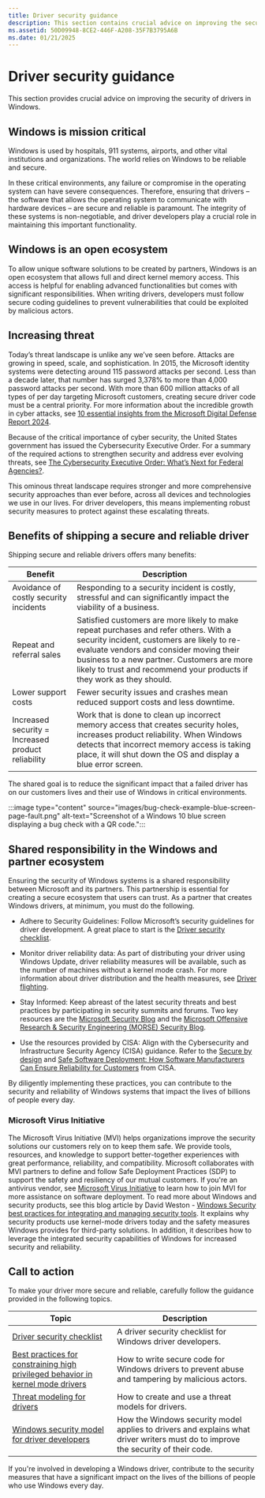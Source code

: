```yaml
---
title: Driver security guidance
description: This section contains crucial advice on improving the security of drivers in Windows.
ms.assetid: 50D09948-8CE2-446F-A208-35F7B3795A6B
ms.date: 01/21/2025
---
```


# Driver security guidance

This section provides crucial advice on improving the security of drivers in Windows.

## Windows is mission critical

Windows is used by hospitals, 911 systems, airports, and other vital institutions and organizations. The world relies on Windows to be reliable and secure.

In these critical environments, any failure or compromise in the operating system can have severe consequences. Therefore, ensuring that drivers – the software that allows the operating system to communicate with hardware devices – are secure and reliable is paramount. The integrity of these systems is non-negotiable, and driver developers play a crucial role in maintaining this important functionality.

## Windows is an open ecosystem 

To allow unique software solutions to be created by partners, Windows is an open ecosystem that allows full and direct kernel memory access. This access is helpful for enabling advanced functionalities but comes with significant responsibilities. When writing drivers, developers must follow secure coding guidelines to prevent vulnerabilities that could be exploited by malicious actors.

## Increasing threat

Today’s threat landscape is unlike any we’ve seen before. Attacks are growing in speed, scale, and sophistication. In 2015, the Microsoft identity systems were detecting around 115 password attacks per second. Less than a decade later, that number has surged 3,378% to more than 4,000 password attacks per second. With more than 600 million attacks of all types of per day targeting Microsoft customers, creating secure driver code must be a central priority. For more information about the incredible growth in cyber attacks, see [10 essential insights from the Microsoft Digital Defense Report 2024](https://www.microsoft.com/en-us/security/security-insider/intelligence-reports/10-essential-insights-from-the-Microsoft-Digital-Defense-Report-2024).

Because of the critical importance of cyber security, the United States government has issued the Cybersecurity Executive Order. For a summary of the required actions to strengthen security and address ever evolving threats, see [The Cybersecurity Executive Order: What’s Next for Federal Agencies?](https://www.microsoft.com/industry/microsoft-in-business/security/2021/06/17/the-cybersecurity-executive-order-whats-next-for-federal-agencies/).

This ominous threat landscape requires stronger and more comprehensive security approaches than ever before, across all devices and technologies we use in our lives. For driver developers, this means implementing robust security measures to protect against these escalating threats.

## Benefits of shipping a secure and reliable driver

Shipping secure and reliable drivers offers many benefits:

|Benefit                  | Description |
|------------------------ |------------ |
| Avoidance of costly security incidents | Responding to a security incident is costly, stressful and can significantly impact the viability of a business. |
| Repeat and referral sales | Satisfied customers are more likely to make repeat purchases and refer others. With a security incident, customers are likely to re-evaluate vendors and consider moving their business to a new partner. Customers are more likely to trust and recommend your products if they work as they should. |
| Lower support costs | Fewer security issues and crashes mean reduced support costs and less downtime. |
| Increased security = Increased product reliability | Work that is done to clean up incorrect memory access that creates security holes, increases product reliability. When Windows detects that incorrect memory access is taking place, it will shut down the OS and display a blue error screen. |

The shared goal is to reduce the significant impact that a failed driver has on our customers lives and their use of Windows in critical environments.

:::image type="content" source="images/bug-check-example-blue-screen-page-fault.png" alt-text="Screenshot of a Windows 10 blue screen displaying a bug check with a QR code.":::

## Shared responsibility in the Windows and partner ecosystem

Ensuring the security of Windows systems is a shared responsibility between Microsoft and its partners. This partnership is essential for creating a secure ecosystem that users can trust. As a partner that creates Windows drivers, at minimum, you must do the following. 

- Adhere to Security Guidelines: Follow Microsoft’s security guidelines for driver development. A great place to start is the [Driver security checklist](driver-security-checklist.md).

- Monitor driver reliability data: As part of distributing your driver using Windows Update, driver reliability measures will be available, such as the number of machines without a kernel mode crash. For more information about driver distribution and the health measures, see [Driver flighting](/windows-hardware/drivers/dashboard/driver-flighting).

- Stay Informed: Keep abreast of the latest security threats and best practices by participating in security summits and forums. Two key resources are the [Microsoft Security Blog](https://www.microsoft.com/security/blog/) and the [Microsoft Offensive Research & Security Engineering (MORSE) Security Blog](https://www.microsoft.com/security/blog/author/microsoft-offensive-research-security-engineering-team/).

- Use the resources provided by CISA: Align with the Cybersecurity and Infrastructure Security Agency (CISA) guidance. Refer to the [Secure by design](https://www.cisa.gov/sites/default/files/2023-10/SecureByDesign_1025_508c.pdf) and [Safe Software Deployment: How Software Manufacturers Can Ensure Reliability for Customers](https://www.cisa.gov/sites/default/files/2024-10/safe-software-deployment-how-software-manufacturers-can-ensure-reliability-for-customers-508c.pdf?form=MG0AV3) from CISA.

By diligently implementing these practices, you can contribute to the security and reliability of Windows systems that impact the lives of billions of people every day.

### Microsoft Virus Initiative

The Microsoft Virus Initiative (MVI) helps organizations improve the security solutions our customers rely on to keep them safe. We provide tools, resources, and knowledge to support better-together experiences with great performance, reliability, and compatibility. Microsoft collaborates with MVI partners to define and follow Safe Deployment Practices (SDP) to support the safety and resiliency of our mutual customers. If you're an antivirus vendor, see [Microsoft Virus Initiative](/defender-xdr/virus-initiative-criteria) to learn how to join MVI for more assistance on software deployment. To read more about Windows and security products, see this blog article by David Weston - [Windows Security best practices for integrating and managing security tools](https://www.microsoft.com/security/blog/2024/07/27/windows-security-best-practices-for-integrating-and-managing-security-tools/). It explains why security products use kernel-mode drivers today and the safety measures Windows provides for third-party solutions. In addition, it describes how to leverage the integrated security capabilities of Windows for increased security and reliability.

## Call to action 

To make your driver more secure and reliable, carefully follow the guidance provided in the following topics.

|Topic                    |Description|
|------------------------ |---------- |
| [Driver security checklist](driver-security-checklist.md) | A driver security checklist for Windows driver developers.|
| [Best practices for constraining high privileged behavior in kernel mode drivers](driver-security-dev-best-practices.md) | How to write secure code for Windows drivers to prevent abuse and tampering by malicious actors.|
| [Threat modeling for drivers](threat-modeling-for-drivers.md) | How to create and use a threat models for drivers.|
| [Windows security model for driver developers](windows-security-model.md) | How the Windows security model applies to drivers and explains what driver writers must do to improve the security of their code.|

If you're involved in developing a Windows driver, contribute to the security measures that have a significant impact on the lives of the billions of people who use Windows every day.
